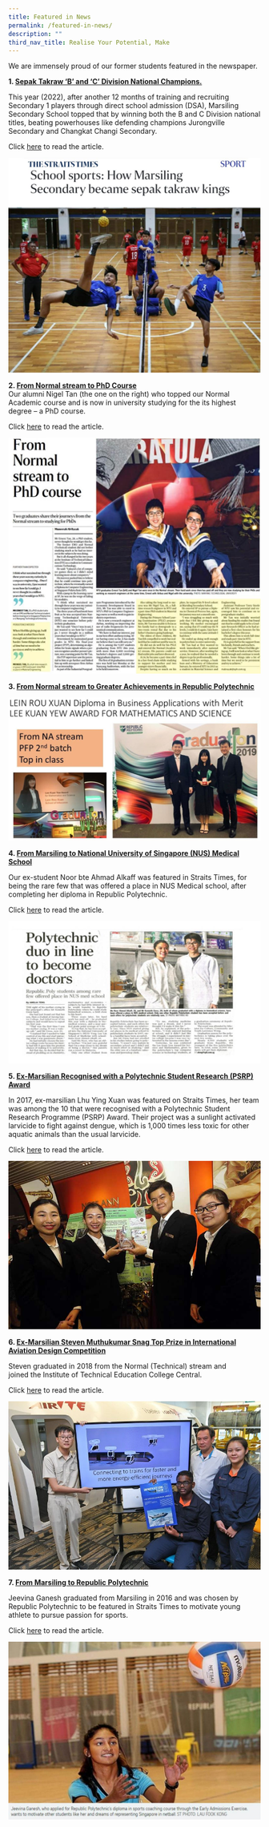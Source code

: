 ```yaml
---
title: Featured in News
permalink: /featured-in-news/
description: ""
third_nav_title: Realise Your Potential, Make
---
```

We are immensely proud of our former students featured in the newspaper.

**1\. <u>Sepak Takraw ‘B’ and ‘C’ Division National Champions.</u>**  

	
This year (2022), after another 12 months of training and recruiting Secondary 1 players through direct school admission (DSA), Marsiling Secondary School topped that by winning both the B and C Division national titles, beating powerhouses like defending champions Jurongville Secondary and Changkat Changi Secondary.

Click [here](/files/School-sports_-How-Marsiling-Secondary-became-sepak-takraw-kings-_-The-Straits-Times.pdf) to read the article.

![](/images/sepak.jpeg)
	
**2\. <u>From Normal stream to PhD Course</u>**  
Our alumni Nigel Tan (the one on the right) who topped our Normal Academic course and is now in university studying for the its highest degree – a PhD course. 

Click [here](https://www.straitstimes.com/singapore/education/from-normal-stream-to-phd-course) to read the article.

![](/images/Nigel-PhD-1024x957.jpeg)

**3\. <u>From Normal stream to Greater Achievements in Republic Polytechnic</u>**

![](/images/LKY-award.jpeg)

**4\. <u>From Marsiling to National University of Singapore (NUS) Medical School</u>**

Our ex-student Noor bte Ahmad Alkaff was featured in Straits Times, for being the rare few that was offered a place in NUS Medical school, after completing her diploma in Republic Polytechnic.  

Click [here](https://www.asiaone.com/singapore/polytechnic-duo-line-become-doctors) to read the article.

![](/images/NUS-medical-school-1024x577.jpeg)

**5\. <u>Ex-Marsilian Recognised with a Polytechnic Student Research (PSRP) Award</u>**

In 2017, ex-marsilian Lhu Ying Xuan was featured on Straits Times, her team was among the 10 that were recognised with a Polytechnic Student Research Programme (PSRP) Award. Their project was a sunlight activated larvicide to fight against dengue, which is 1,000 times less toxic for other aquatic animals than the usual larvicide.

Click [here](https://www.straitstimes.com/singapore/education/poly-students-win-recognition-for-rd-breakthroughs) to read the article.

![](/images/12.jpeg)

**6\. <u>Ex-Marsilian Steven Muthukumar Snag Top Prize in International Aviation Design Competition</u>**

Steven graduated in 2018 from the Normal (Technical) stream and joined the Institute of Technical Education College Central. 

Click [here](https://www.straitstimes.com/singapore/transport/ite-students-snag-top-prize-in-international-aviation-design-competition) to read the article.

![](/images/1-13.jpeg)

**7\. <u>From Marsiling to Republic Polytechnic</u>**

Jeevina Ganesh graduated from Marsiling in 2016 and was chosen by Republic Polytechnic to be featured in Straits Times to motivate young athlete to pursue passion for sports.

Click [here](https://www.straitstimes.com/singapore/education/young-athlete-on-track-to-pursue-passion-for-sports) to read the article.

![](/images/Jeevina-online-1024x721.jpeg)